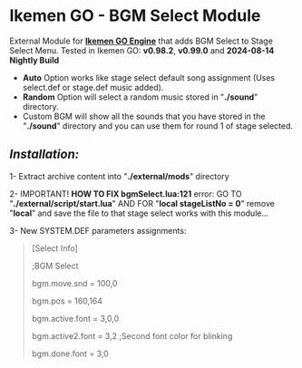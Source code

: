 # Ikemen GO - BGM Select Module
External Module for [**Ikemen GO Engine**](https://github.com/ikemen-engine/Ikemen-GO) that adds BGM Select to Stage Select Menu.
Tested in Ikemen GO: **v0.98.2**, **v0.99.0** and **2024-08-14 Nightly Build**

- **Auto** Option works like stage select default song assignment (Uses select.def or stage.def music added).
- **Random** Option will select a random music stored in "**./sound**" directory.
- Custom BGM will show all the sounds that you have stored in the "**./sound**" directory and you can use them for round 1 of stage selected.

##  _Installation:_
1- Extract archive content into "**./external/mods**" directory

2- IMPORTANT! **HOW TO FIX bgmSelect.lua:121** error:
GO TO "**./external/script/start.lua**" AND FOR "**local stageListNo = 0**"
remove "**local**" and save the file to that stage select works with this module...

3- New SYSTEM.DEF parameters assignments:

>[Select Info]
>
>;BGM Select
>
>bgm.move.snd = 100,0
>
>bgm.pos = 160,164
>
>bgm.active.font = 3,0,0
>
>bgm.active2.font = 3,2  ;Second font color for blinking
>
>bgm.done.font = 3,0
